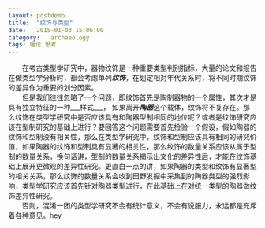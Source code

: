 ```yaml
---
layout:	postdemo
title:	"纹饰与类型"
date:	2015-01-03 15:06:00
category:	archaeology
tags: 理论 思考
---
```

&emsp;&emsp;在考古类型学研究中，器物纹饰是一种重要类型判别指标，大量的论文和报告在做类型学分析时，都会考虑单列***纹饰***，在划定相对年代关系时，将不同时期纹饰的差异作为重要的划分因素。    
&emsp;&emsp;但是我们往往忽略了一个问题，即纹饰首先是陶制器物的一个属性，其次才是具有独立特征的一种___样式___， 如果离开***陶器***这个载体，纹饰将不复存在。那么纹饰在类型学研究中是否应该具有和陶器型制相同的地位呢？或者是纹饰研究应该在型制研究的基础上进行？要回答这个问题需要首先检验一个假设，假如陶器的纹饰和型制没有相关性，那么在类型学研究中，纹饰和型制应该具有相同的研究价值，如果陶器的纹饰和型制具有显著的相关性，那么纹饰的数量关系应该从属于型制的数量关系，换句话讲，型制的数量关系揭示出文化的差异性后，才能在纹饰基础上展开更微观的差异性研究。更直白一点的讲，如果陶器的类型和纹饰有显著型的相关关系，那么纹饰的数量关系会收到田野发掘中采集到的陶器类型的强烈影响，类型学研究应该首先针对陶器类型进行，在此基础上在对统一类型的陶器做纹饰差异性研究。  
&emsp;&emsp;否则，混淆一团的类型学研究不会有统计意义，不会有说服力，永远都是充斥着各种意见。hey
